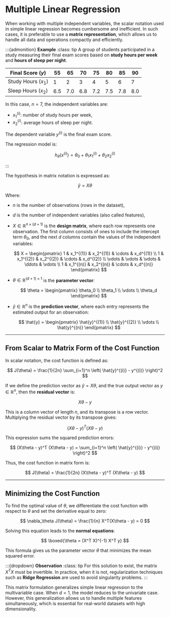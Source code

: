 # Multiple Linear Regression

When working with multiple independent variables, the scalar notation used in simple linear regression becomes cumbersome and inefficient. In such cases, it is preferable to use a **matrix representation**, which allows us to handle all data and operations compactly and efficiently.

:::{admonition} **Example**
:class: tip
A group of students participated in a study measuring their final exam scores based on **study hours per week** and **hours of sleep per night**.

| Final Score ($y$)     | 55  | 65  | 70  | 75  | 80  | 85  | 90  |
|-----------------------|-----|-----|-----|-----|-----|-----|-----|
| Study Hours ($x_1$)   | 1   | 2   | 3   | 4   | 5   | 6   | 7   |
| Sleep Hours ($x_2$)   | 6.5 | 7.0 | 6.8 | 7.2 | 7.5 | 7.8 | 8.0 |

In this case, $n = 7$, the independent variables are:
- $x_1^{(i)}$: number of study hours per week,
- $x_2^{(i)}$: average hours of sleep per night.

The dependent variable $y^{(i)}$ is the final exam score.

The regression model is:

$$
h_\theta(x^{(i)}) = \theta_0 + \theta_1 x_1^{(i)} + \theta_2 x_2^{(i)}
$$

:::


The hypothesis in matrix notation is expressed as:

$$
\hat{y} = X\theta
$$

Where:
- $n$ is the number of observations (rows in the dataset),
- $d$ is the number of independent variables (also called features),
- $X \in \mathbb{R}^{n \times (d+1)}$ is the **design matrix**, where each row represents one observation. The first column consists of ones to include the intercept term $\theta_0$, and the next $d$ columns contain the values of the independent variables:

  $$
  X = \begin{pmatrix}
  1 & x_1^{(1)} & x_2^{(1)} & \cdots & x_d^{(1)} \\
  1 & x_1^{(2)} & x_2^{(2)} & \cdots & x_d^{(2)} \\
  \vdots & \vdots & \vdots & \ddots & \vdots \\
  1 & x_1^{(n)} & x_2^{(n)} & \cdots & x_d^{(n)}
  \end{pmatrix}
  $$

- $\theta \in \mathbb{R}^{(d+1) \times 1}$ is the **parameter vector**:

  $$
  \theta = \begin{pmatrix}
  \theta_0 \\
  \theta_1 \\
  \vdots \\
  \theta_d
  \end{pmatrix}
  $$

- $\hat{y} \in \mathbb{R}^{n}$ is the **prediction vector**, where each entry represents the estimated output for an observation:

  $$
  \hat{y} = \begin{pmatrix}
  \hat{y}^{(1)} \\
  \hat{y}^{(2)} \\
  \vdots \\
  \hat{y}^{(n)}
  \end{pmatrix}
  $$


---

## From Scalar to Matrix Form of the Cost Function

In scalar notation, the cost function is defined as:

$$
J(\theta) = \frac{1}{2n} \sum_{i=1}^n \left( \hat{y}^{(i)} - y^{(i)} \right)^2
$$

If we define the prediction vector as $\hat{y} = X\theta$, and the true output vector as $y \in \mathbb{R}^n$, then the **residual vector** is:

$$
X\theta - y
$$

This is a column vector of length $n$, and its transpose is a row vector. Multiplying the residual vector by its transpose gives:

$$
(X\theta - y)^T (X\theta - y)
$$

This expression sums the squared prediction errors:

$$
(X\theta - y)^T (X\theta - y) = \sum_{i=1}^n \left( \hat{y}^{(i)} - y^{(i)} \right)^2
$$

Thus, the cost function in matrix form is:

$$
J(\theta) = \frac{1}{2n} (X\theta - y)^T (X\theta - y)
$$

---

## Minimizing the Cost Function

To find the optimal value of $\theta$, we differentiate the cost function with respect to $\theta$ and set the derivative equal to zero:

$$
\nabla_\theta J(\theta) = \frac{1}{n} X^T(X\theta - y) = 0
$$

Solving this equation leads to the **normal equations**:

$$
\boxed{\theta = (X^T X)^{-1} X^T y}
$$

This formula gives us the parameter vector $\theta$ that minimizes the mean squared error.

:::{dropdown} **Observation**
:class: tip
For this solution to exist, the matrix $X^T X$ must be invertible. In practice, when it is not, regularization techniques such as **Ridge Regression** are used to avoid singularity problems.
:::

This matrix formulation generalizes simple linear regression to the multivariable case. When $d = 1$, the model reduces to the univariate case. However, this generalization allows us to handle multiple features simultaneously, which is essential for real-world datasets with high dimensionality.
